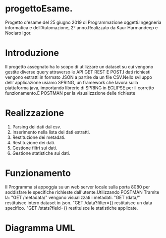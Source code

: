 # progettoEsame.
Progetto d'esame del 25 giugno 2019 di Programmazione oggetti.Ingegneria informatica e dell'Automazione, 2° anno.Realizzato da Kaur Harmandeep e Nociaro Igor.

# Introduzione
Il progetto assegnato ha lo scopo di utilizzare un dataset su cui vengono gestite diverse query attraverso le API GET REST E POST.I dati richiesti vengono estratti in formato JSON a partire da un file CSV.Nello sviluppo dell' applicazione usiamo SPRING, un framework che lavora sulla piattaforma java, importando librerie di SPRING in ECLIPSE per il corretto funzionamento.E POSTMAN per la visualizzzione delle richieste

# Realizzazione
1. Parsing dei dati dal csv.
2. Inserimento nella lista dei dati estratti.
3. Restituzione dei metadati.
4. Restituzione dei dati.
5. Gestione filtri sui dati.
7. Gestione statistiche sui dati.

# Funzionamento
Il Programma si appoggia su un web server locale sulla porta 8080 per soddisfare le specifiche richieste dall'utente.Utilizzando POSTMAN Tramite la:
"GET /metadata/" vengono visualizzati i metadati.
"GET /data/"  restituisce intero dataset in json.
"GET /data?filter={} restituisce un data specifico.
"GET /stats?field={} restituisce le statistiche applicate.

# Diagramma UML
